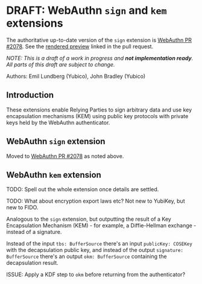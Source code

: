 # DRAFT: WebAuthn `sign` and `kem` extensions

The authoritative up-to-date version of the `sign` extension is [WebAuthn PR #2078][webauthn-sign-pr].
See the [rendered preview](https://pr-preview.s3.amazonaws.com/w3c/webauthn/pull/2078.html#sctn-sign-extension) linked in the pull request.

_NOTE: This is a draft of a work in progress and **not implementation ready**.
All parts of this draft are subject to change._

Authors: Emil Lundberg (Yubico), John Bradley (Yubico)


## Introduction

These extensions enable Relying Parties to sign arbitrary data
and use key encapsulation mechanisms (KEM) using public key protocols
with private keys held by the WebAuthn authenticator.


## WebAuthn `sign` extension

Moved to [WebAuthn PR #2078][webauthn-sign-pr] as noted above.


## WebAuthn `kem` extension

TODO: Spell out the whole extension once details are settled.

TODO: What about encryption export laws etc? Not new to YubiKey, but new to FIDO.

Analogous to the `sign` extension,
but outputting the result of a Key Encapsulation Mechanism (KEM) -
for example, a Diffie-Hellman exchange - instead of a signature.

Instead of the input `tbs: BufferSource` there's an input `publicKey: COSEKey` with the decapsulation public key,
and instead of the output `signature: BufferSource` there's an output `okm: BufferSource` containing the decapsulation result.

ISSUE: Apply a KDF step to `okm` before returning from the authenticator?


[att-cred-data]: https://w3c.github.io/webauthn/#attested-credential-data
[authdata]: https://w3c.github.io/webauthn/#authenticator-data
[ctap2-canon]: https://fidoalliance.org/specs/fido-v2.0-ps-20190130/fido-client-to-authenticator-protocol-v2.0-ps-20190130.html#ctap2-canonical-cbor-encoding-form
[hkdf]: https://tools.ietf.org/html/rfc5869
[privacy-cons]: https://www.w3.org/TR/2019/WD-webauthn-2-20191126/#sctn-credential-id-privacy-leak
[rfc3279]: https://tools.ietf.org/html/rfc3279.html
[rp-auth-ext-processing]: https://w3c.github.io/webauthn/#sctn-verifying-assertion
[rp-reg-ext-processing]: https://w3c.github.io/webauthn/#sctn-registering-a-new-credential
[sec1]: http://www.secg.org/sec1-v2.pdf
[webauthn-sign-pr]: https://github.com/w3c/webauthn/pull/2078
